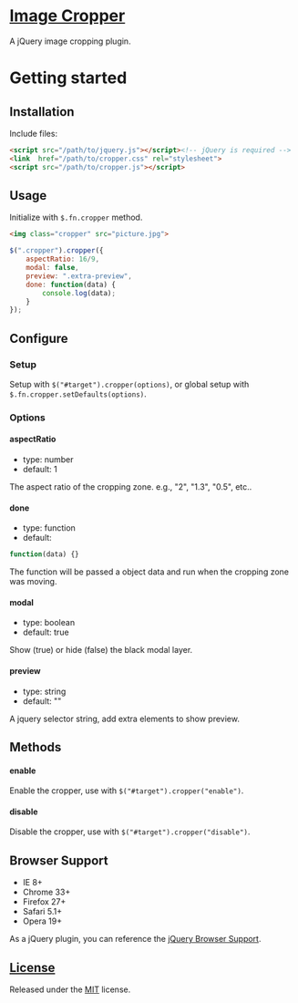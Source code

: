 # [Image Cropper](http://fengyuanchen.github.io/cropper)

A jQuery image cropping plugin.


# Getting started


## Installation

Include files:

```html
<script src="/path/to/jquery.js"></script><!-- jQuery is required -->
<link  href="/path/to/cropper.css" rel="stylesheet">
<script src="/path/to/cropper.js"></script>
```


## Usage

Initialize with `$.fn.cropper` method.

```html
<img class="cropper" src="picture.jpg">
```

```javascript
$(".cropper").cropper({
    aspectRatio: 16/9,
    modal: false,
    preview: ".extra-preview",
    done: function(data) {
        console.log(data);
    }
});
```


## Configure

### Setup

Setup with `$("#target").cropper(options)`, or global setup with `$.fn.cropper.setDefaults(options)`.

### Options

#### aspectRatio

* type: number
* default: 1

The aspect ratio of the cropping zone. e.g., "2", "1.3", "0.5", etc..

#### done

* type: function
* default:

```javascript
function(data) {}
```

The function will be passed a object data and run when the cropping zone was moving.

#### modal

* type: boolean
* default: true

Show (true) or hide (false) the black modal layer.

#### preview

* type: string
* default: ""

A jquery selector string, add extra elements to show preview.


## Methods

#### enable

Enable the cropper, use with `$("#target").cropper("enable")`.

#### disable

Disable the cropper, use with `$("#target").cropper("disable")`.


## Browser Support

* IE 8+
* Chrome 33+
* Firefox 27+
* Safari 5.1+
* Opera 19+

As a jQuery plugin, you can reference the [jQuery Browser Support](http://jquery.com/browser-support/).


## [License](https://github.com/fengyuanchen/cropper/blob/master/LICENSE)

Released under the [MIT](http://opensource.org/licenses/mit-license.html) license.

